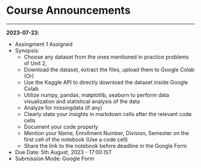 # Course Announcements

---
**2023-07-23**: 
- Assingment 1 Assigned
- Synopsis: 
  - Choose any dataset from the ones mentioned in practice problems of Unit 2, 
  - Download the dataset, extract the files, upload them to Google Colab (Or) 
  - Use the Kaggle API to directly download the dataset inside Google Colab
  - Utilize numpy, pandas, matplotlib, seaborn to perform data visualization and statistical analysis of the data
  - Analyze for missingdata (if any)
  - Clearly state your insights in markdown cells after the relevant code cells
  - Document your code properly
  - Mention your Name, Enrollment Number, Division, Semester on the first cell of the notebook (Use a code cell)
  - Share the link to the notebook before deadline in the Google Form
- Due Date: 5th August, 2023 - 17:00 IST
- Submission Mode: Google Form 
